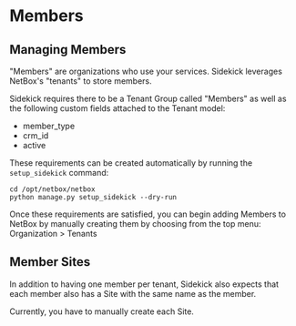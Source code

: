 # Members

## Managing Members

"Members" are organizations who use your services. Sidekick leverages NetBox's
"tenants" to store members.

Sidekick requires there to be a Tenant Group called "Members" as well as
the following custom fields attached to the Tenant model:

* member_type
* crm_id
* active

These requirements can be created automatically by running the `setup_sidekick`
command:

```shell
cd /opt/netbox/netbox
python manage.py setup_sidekick --dry-run
```

Once these requirements are satisfied, you can begin adding Members
to NetBox by manually creating them by choosing from the top
menu: Organization > Tenants

## Member Sites

In addition to having one member per tenant, Sidekick also expects that
each member also has a Site with the same name as the member.

Currently, you have to manually create each Site.
